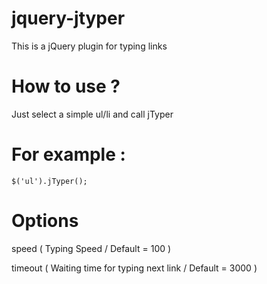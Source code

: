 # jquery-jtyper

This is a jQuery plugin for typing links


# How to use ?

Just select a simple ul/li and call jTyper


# For example :

``` javascripts
$('ul').jTyper();
```


# Options

speed ( Typing Speed / Default = 100 )

timeout ( Waiting time for typing next link / Default = 3000 )
